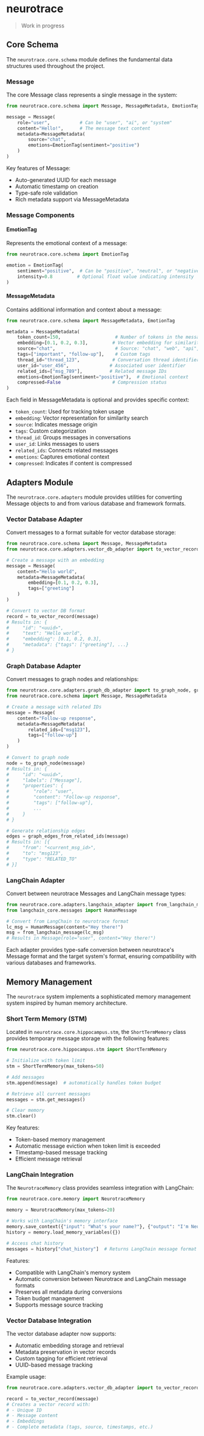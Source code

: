 # neurotrace

> Work in progress

## Core Schema

The `neurotrace.core.schema` module defines the fundamental data structures used throughout the project.

### Message

The core Message class represents a single message in the system:

```python
from neurotrace.core.schema import Message, MessageMetadata, EmotionTag

message = Message(
    role="user",           # Can be "user", "ai", or "system"
    content="Hello!",      # The message text content
    metadata=MessageMetadata(
        source="chat",
        emotions=EmotionTag(sentiment="positive")
    )
)
```

Key features of Message:
- Auto-generated UUID for each message
- Automatic timestamp on creation
- Type-safe role validation
- Rich metadata support via MessageMetadata

### Message Components

#### EmotionTag

Represents the emotional context of a message:

```python
from neurotrace.core.schema import EmotionTag

emotion = EmotionTag(
    sentiment="positive",  # Can be "positive", "neutral", or "negative"
    intensity=0.8         # Optional float value indicating intensity
)
```

#### MessageMetadata

Contains additional information and context about a message:

```python
from neurotrace.core.schema import MessageMetadata, EmotionTag

metadata = MessageMetadata(
    token_count=150,                    # Number of tokens in the message
    embedding=[0.1, 0.2, 0.3],         # Vector embedding for similarity search
    source="chat",                      # Source: "chat", "web", "api", or "system"
    tags=["important", "follow-up"],    # Custom tags
    thread_id="thread_123",            # Conversation thread identifier
    user_id="user_456",               # Associated user identifier
    related_ids=["msg_789"],          # Related message IDs
    emotions=EmotionTag(sentiment="positive"),  # Emotional context
    compressed=False                   # Compression status
)
```

Each field in MessageMetadata is optional and provides specific context:
- `token_count`: Used for tracking token usage
- `embedding`: Vector representation for similarity search
- `source`: Indicates message origin
- `tags`: Custom categorization
- `thread_id`: Groups messages in conversations
- `user_id`: Links messages to users
- `related_ids`: Connects related messages
- `emotions`: Captures emotional context
- `compressed`: Indicates if content is compressed

## Adapters Module

The `neurotrace.core.adapters` module provides utilities for converting Message objects to and from various database and framework formats.

### Vector Database Adapter

Convert messages to a format suitable for vector database storage:

```python
from neurotrace.core.schema import Message, MessageMetadata
from neurotrace.core.adapters.vector_db_adapter import to_vector_record

# Create a message with an embedding
message = Message(
    content="Hello world",
    metadata=MessageMetadata(
        embedding=[0.1, 0.2, 0.3],
        tags=["greeting"]
    )
)

# Convert to vector DB format
record = to_vector_record(message)
# Results in: {
#     "id": "<uuid>",
#     "text": "Hello world",
#     "embedding": [0.1, 0.2, 0.3],
#     "metadata": {"tags": ["greeting"], ...}
# }
```

### Graph Database Adapter

Convert messages to graph nodes and relationships:

```python
from neurotrace.core.adapters.graph_db_adapter import to_graph_node, graph_edges_from_related_ids
from neurotrace.core.schema import Message, MessageMetadata

# Create a message with related IDs
message = Message(
    content="Follow-up response",
    metadata=MessageMetadata(
        related_ids=["msg123"],
        tags=["follow-up"]
    )
)

# Convert to graph node
node = to_graph_node(message)
# Results in: {
#     "id": "<uuid>",
#     "labels": ["Message"],
#     "properties": {
#         "role": "user",
#         "content": "Follow-up response",
#         "tags": ["follow-up"],
#         ...
#     }
# }

# Generate relationship edges
edges = graph_edges_from_related_ids(message)
# Results in: [{
#     "from": "<current_msg_id>",
#     "to": "msg123",
#     "type": "RELATED_TO"
# }]
```

### LangChain Adapter

Convert between neurotrace Messages and LangChain message types:

```python
from neurotrace.core.adapters.langchain_adapter import from_langchain_message
from langchain_core.messages import HumanMessage

# Convert from LangChain to neurotrace format
lc_msg = HumanMessage(content="Hey there!")
msg = from_langchain_message(lc_msg)
# Results in Message(role="user", content="Hey there!")
```

Each adapter provides type-safe conversion between neurotrace's Message format and the target system's format, ensuring compatibility with various databases and frameworks.

## Memory Management

The `neurotrace` system implements a sophisticated memory management system inspired by human memory architecture.

### Short Term Memory (STM)

Located in `neurotrace.core.hippocampus.stm`, the `ShortTermMemory` class provides temporary message storage with the following features:

```python
from neurotrace.core.hippocampus.stm import ShortTermMemory

# Initialize with token limit
stm = ShortTermMemory(max_tokens=50)

# Add messages
stm.append(message)  # automatically handles token budget

# Retrieve all current messages
messages = stm.get_messages()

# Clear memory
stm.clear()
```

Key features:
- Token-based memory management
- Automatic message eviction when token limit is exceeded
- Timestamp-based message tracking
- Efficient message retrieval

### LangChain Integration

The `NeurotraceMemory` class provides seamless integration with LangChain:

```python
from neurotrace.core.memory import NeurotraceMemory

memory = NeurotraceMemory(max_tokens=20)

# Works with LangChain's memory interface
memory.save_context({"input": "What's your name?"}, {"output": "I'm Neurotrace."})
history = memory.load_memory_variables({})

# Access chat history
messages = history["chat_history"]  # Returns LangChain message format
```

Features:
- Compatible with LangChain's memory system
- Automatic conversion between Neurotrace and LangChain message formats
- Preserves all metadata during conversions
- Token budget management
- Supports message source tracking

### Vector Database Integration

The vector database adapter now supports:
- Automatic embedding storage and retrieval
- Metadata preservation in vector records
- Custom tagging for efficient retrieval
- UUID-based message tracking

Example usage:
```python
from neurotrace.core.adapters.vector_db_adapter import to_vector_record

record = to_vector_record(message)
# Creates a vector record with:
# - Unique ID
# - Message content
# - Embeddings
# - Complete metadata (tags, source, timestamps, etc.)
```
